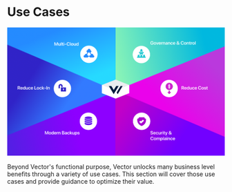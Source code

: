 # Use Cases

![](../assets/use-cases.png)

Beyond Vector's functional purpose, Vector unlocks many business level benefits through a variety of use cases. This section will cover those use cases and provide guidance to optimize their value.

